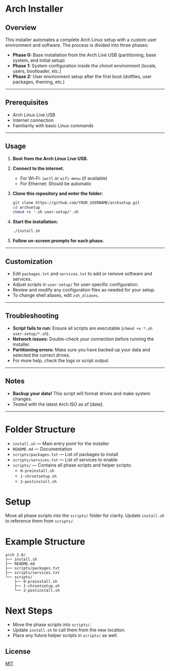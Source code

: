 # Arch Installer

## Overview

This installer automates a complete Arch Linux setup with a custom user environment and software. The process is divided into three phases:

- **Phase 0:** Base installation from the Arch Live USB (partitioning, base system, and initial setup)
- **Phase 1:** System configuration inside the chroot environment (locale, users, bootloader, etc.)
- **Phase 2:** User environment setup after the first boot (dotfiles, user packages, theming, etc.)

---

## Prerequisites

- Arch Linux Live USB
- Internet connection
- Familiarity with basic Linux commands

---

## Usage

1. **Boot from the Arch Linux Live USB.**

2. **Connect to the internet.**

   - For Wi-Fi: `iwctl` or `wifi-menu` (if available)
   - For Ethernet: Should be automatic

3. **Clone this repository and enter the folder:**

   ```bash
   git clone https://github.com/YOUR_USERNAME/archsetup.git
   cd archsetup
   chmod +x *.sh user-setup/*.sh
   ```

4. **Start the installation:**

   ```bash
   ./install.sh
   ```

5. **Follow on-screen prompts for each phase.**

---

## Customization

- Edit `packages.txt` and `services.txt` to add or remove software and services.
- Adjust scripts in `user-setup/` for user-specific configuration.
- Review and modify any configuration files as needed for your setup.
- To change shell aliases, edit `zsh_aliases`.

---

## Troubleshooting

- **Script fails to run:** Ensure all scripts are executable (`chmod +x *.sh user-setup/*.sh`).
- **Network issues:** Double-check your connection before running the installer.
- **Partitioning errors:** Make sure you have backed up your data and selected the correct drives.
- For more help, check the logs or script output.

---

## Notes

- **Backup your data!** This script will format drives and make system changes.
- Tested with the latest Arch ISO as of [date].

---

# Folder Structure

- `install.sh` — Main entry point for the installer
- `README.md` — Documentation
- `scripts/packages.txt` — List of packages to install
- `scripts/services.txt` — List of services to enable
- `scripts/` — Contains all phase scripts and helper scripts:
  - `0-preinstall.sh`
  - `1-chrootsetup.sh`
  - `2-postinstall.sh`

# Setup

Move all phase scripts into the `scripts/` folder for clarity. Update `install.sh` to reference them from `scripts/`.

# Example Structure

```
arch 2.0/
├── install.sh
├── README.md
├── scripts/packages.txt
├── scripts/services.txt
└── scripts/
    ├── 0-preinstall.sh
    ├── 1-chrootsetup.sh
    └── 2-postinstall.sh
```

# Next Steps

- Move the phase scripts into `scripts/`.
- Update `install.sh` to call them from the new location.
- Place any future helper scripts in `scripts/` as well.

## License

[MIT](LICENSE)
